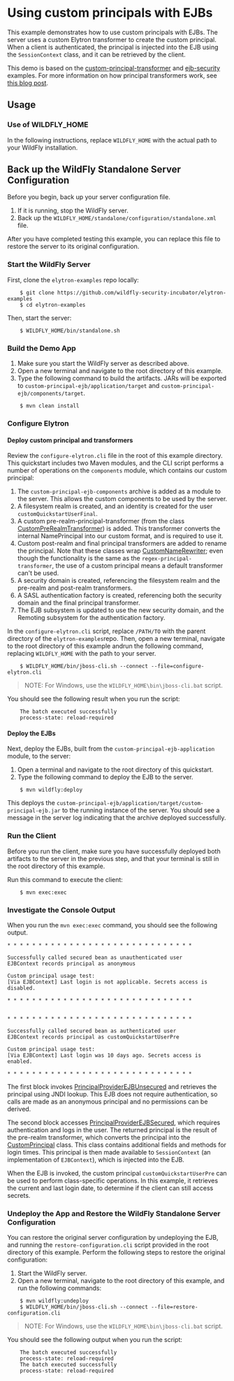 # Using custom principals with EJBs

This example demonstrates how to use custom principals with EJBs. The server uses a custom Elytron
transformer to create the custom principal. When a client is authenticated, the principal is
injected into the EJB using the `SessionContext` class, and it can be retrieved by the client.

This demo is based on the [custom-principal-transformer](../custom-principal-transformer)
and [ejb-security](../ejb-security) examples. For more information on how principal transformers
work, see [this blog post](http://darranl.blogspot.com/2017/07/wildfly-elytron-principal-transformers.html).

## Usage

### Use of WILDFLY_HOME

In the following instructions, replace `WILDFLY_HOME` with the actual path to your WildFly
installation.

## Back up the WildFly Standalone Server Configuration

Before you begin, back up your server configuration file.

1. If it is running, stop the WildFly server.
2. Back up the `WILDFLY_HOME/standalone/configuration/standalone.xml` file.

After you have completed testing this example, you can replace this file to restore the server to
its original configuration.

### Start the WildFly Server

First, clone the `elytron-examples` repo locally:

```shell
    $ git clone https://github.com/wildfly-security-incubator/elytron-examples
    $ cd elytron-examples
```

Then, start the server:

```shell
    $ WILDFLY_HOME/bin/standalone.sh
```

### Build the Demo App

1. Make sure you start the WildFly server as described above.
2. Open a new terminal and navigate to the root directory of this example.
3. Type the following command to build the artifacts. JARs will be exported
   to `custom-principal-ejb/application/target` and `custom-principal-ejb/components/target`.

```shell
    $ mvn clean install
```

### Configure Elytron

#### Deploy custom principal and transformers

Review the `configure-elytron.cli` file in the root of this example directory. This quickstart
includes two Maven modules, and the CLI script performs a number of operations on the `components`
module, which contains our custom principal:

1. The `custom-principal-ejb-components` archive is added as a module to the server. This allows the
   custom components to be used by the server.
2. A filesystem realm is created, and an identity is created for the
   user `customQuickstartUserFinal`.
3. A custom pre-realm-principal-transformer (from the
   class [CustomPreRealmTransformer](./components/src/main/java/org/wildfly/security/examples/CustomPreRealmTransformer.java))
   is added. This transformer converts the internal NamePrincipal into our custom format, and is
   required to use it.
4. Custom post-realm and final principal transformers are added to rename the principal. Note that
   these classes wrap
   [CustomNameRewriter](./components/src/main/java/org/wildfly/security/examples/CustomNameRewriter.java);
   even though the functionality is the same as the `regex-principal-transformer`, the use of a
   custom principal means a default transformer can't be used.
5. A security domain is created, referencing the filesystem realm and the pre-realm and post-realm
   transformers.
6. A SASL authentication factory is created, referencing both the security domain and the final
   principal transformer.
7. The EJB subsystem is updated to use the new security domain, and the Remoting subsystem for the
   authentication factory.

In the `configure-elytron.cli` script, replace `/PATH/TO` with the parent directory of
the `elytron-examples`repo. Then, open a new terminal, navigate to the root directory of this
example andrun the following command, replacing `WILDFLY_HOME` with the path to your server.

```shell
    $ WILDFLY_HOME/bin/jboss-cli.sh --connect --file=configure-elytron.cli
```

> NOTE: For Windows, use the `WILDFLY_HOME\bin\jboss-cli.bat` script.

You should see the following result when you run the script:

```shell
    The batch executed successfully
    process-state: reload-required
```

#### Deploy the EJBs

Next, deploy the EJBs, built from the `custom-principal-ejb-application` module, to the server:

1. Open a terminal and navigate to the root directory of this quickstart.
2. Type the following command to deploy the EJB to the server.

```shell
    $ mvn wildfly:deploy
```

This deploys the `custom-principal-ejb/application/target/custom-principal-ejb.jar` to the running
instance of the server. You should see a message in the server log indicating that the archive
deployed successfully.

### Run the Client

Before you run the client, make sure you have successfully deployed both artifacts to the server in
the previous step, and that your terminal is still in the root directory of this example.

Run this command to execute the client:

```shell
    $ mvn exec:exec
```

### Investigate the Console Output

When you run the `mvn exec:exec` command, you should see the following output.

```
* * * * * * * * * * * * * * * * * * * * * * * * * * * * * *

Successfully called secured bean as unauthenticated user
EJBContext records principal as anonymous

Custom principal usage test:
[Via EJBContext] Last login is not applicable. Secrets access is disabled.

* * * * * * * * * * * * * * * * * * * * * * * * * * * * * *


* * * * * * * * * * * * * * * * * * * * * * * * * * * * * *

Successfully called secured bean as authenticated user
EJBContext records principal as customQuickstartUserPre

Custom principal usage test:
[Via EJBContext] Last login was 10 days ago. Secrets access is enabled.

* * * * * * * * * * * * * * * * * * * * * * * * * * * * * *
```

The first block
invokes [PrincipalProviderEJBUnsecured](./application/src/main/java/org/wildfly/security/examples/PrincipalProviderEJBUnsecured.java)
and retrieves the principal using JNDI lookup. This EJB does not require authentication, so calls
are made as an anonymous principal and no permissions can be derived.

The second block
accesses [PrincipalProviderEJBSecured](./application/src/main/java/org/wildfly/security/examples/PrincipalProviderEJBSecured.java),
which requires authentication and logs in the user. The returned principal is the result of the
pre-realm transformer, which converts the principal into
the [CustomPrincipal](./components/src/main/java/org/wildfly/security/examples/CustomPrincipal.java)
class. This class contains additional fields and methods for login times. This principal is then
made available to `SessionContext` (an implementation of `EJBContext`), which is injected into the
EJB.

When the EJB is invoked, the custom principal `customQuickstartUserPre` can be used to perform
class-specific operations. In this example, it retrieves the current and last login date, to
determine if the client can still access secrets.

### Undeploy the App and Restore the WildFly Standalone Server Configuration

You can restore the original server configuration by undeploying the EJB, and running
the `restore-configuration.cli` script provided in the root directory of this example. Perform the
following steps to restore the original configuration:

1. Start the WildFly server.
2. Open a new terminal, navigate to the root directory of this example, and run the following
   commands:

```shell
    $ mvn wildfly:undeploy
    $ WILDFLY_HOME/bin/jboss-cli.sh --connect --file=restore-configuration.cli
```

> NOTE: For Windows, use the ```WILDFLY_HOME\bin\jboss-cli.bat``` script.

You should see the following output when you run the script:

```shell
    The batch executed successfully
    process-state: reload-required
    The batch executed successfully
    process-state: reload-required
```
